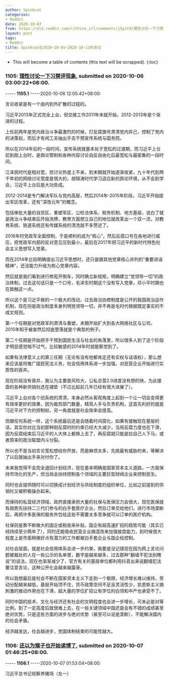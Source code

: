 ```yaml
---
author: Spinkcat
categories:
- Reddit
date: 2020-10-07
from: https://old.reddit.com/r/China_irl/comments/j5pit9/理性讨论一下习禁评现象/
layout: post
tags:
- Reddit
title: Spinkcat在2020-10-05~2020-10-11的言论
---
```


* This will become a table of contents (this text will be scrapped).
{:toc}

### 1105: [理性讨论一下习禁评现象](https://old.reddit.com/r/China_irl/comments/j5pit9/理性讨论一下习禁评现象/), submitted on 2020-10-06 03:00:22+08:00.

----- __1105.1__ -----2020-10-06 12:05:42+08:00:

言论收紧是有一个由内到外扩散的过程的。

习近平2013年正式完全上台，但交接工作2011年末就开始，2012-2013年是个渐进的过程。

上任前两年是党内政治斗争最激烈的时候，打反腐旗号肃清党内异己，控制了党内的决策权，而后才有闲工夫抽出手去干预宣传系统与国务院。

所以在2014年后的一段时间，宣传系统就基本处于宽松的过渡期，而习近平上台前到刚上台时，是舆论管制和各种内容讨论自反自由化后最宽松与最密集的一段时间。

江泽民时代是相对宽，但讨论热度上不来，到末期就开始逐渐收紧，九十年代到两千年初的网络讨论宽度是很大的，胡锦涛时代学习适应新的舆论环境，从不会到学会，习近平上台后是大功告成。

2012-2014是专门解决军队与党内高层，然后2014年-2015年阶段，习近平开始提出军区改革，还有“深改元年”的概念。

包括审批大量的自贸区、重塑军区、公检法体系、税务机制、地方基层，说白了就是政治斗争结束后开始洗牌，教育方面想立自己的地位就改革出一个双一流，对教育系统、铁道系统还有传媒系统的清洗就不多赘述了。

2016年时党政军全面控制，于是顺利的成为“核心”，然后反腐口号在各地进行威压，把党政军内部的反对意见压到最小，最后在2017年把习近平的新时代特色社会主义思想写入党章。

而在2014年比较明确提出习近平思想时，还只是跟其他党章核心并列的“重要讲话精神”，还没能力升级为核心党章内容。

然后就是我们看到进行修宪开倒车，同时确立新规矩，明确建立“党领导一切”的政治体制，过去这句话只是一个口号，毛泽东时期这个没有写入党章，邓小平时期也在抵触这一点。

所以这个是习近平做的一个极大的改动，过去政治协商制度是公开的我国政治运作机制，现在则是政治制度本身列明党领导一切，并不再是毛时代根据既定事实的不成文规则。

第一个任期是对党政军的肃清与重塑，末期开始扩大到各大网络社区与公司，2015年知乎被查然后彻底堕落就是个典型的例子。

第二个任期是开始把手干预到国民生活与社会的角落里，所以很多人到了这个阶段才明显感觉喘不过气，比较敏感的2014年时就能察觉到了。

如果有法律意义上的第三任期（无论有没有他都肯定还有实权与话语权），那么想来应该是将推广国民宪法义务，社会信用体系进一步加强，对民营企业开始进行实质性的吞并。

现在阶段没有吞并，我认为主要是风险大，公私合营2.0进度没有想的快，为此接盘的各种新供销社还在铺垫（不过比起前几年已经有很大进展了）。

习近平上台对各个旧系统的肃清，本身必然从客观角度上起到一个让一切会变得更有效率更好的效果，因为裁剪部门数量，精简人手与负责机构，这首先利好的就是习近平对下方的控制权，另一角度就是社会效率会提高。

但跟任何系统一样，这个系统最后还是会随着时间腐化，如果有接触现在基层的话，其实你对比当初那种刚反腐时的约束已经大大减少，当局反腐力度也在下滑，因为反腐结束后习近平的人大体上都换上去了，再反腐就只能是拉自己人下马，或者原来的政治联盟内斗分裂。

所以也不是当初言论宽松想给你开放，而是麻烦太多，先挑最有威胁的来，等解决了以后就抽出手来对付你了。

未来我觉得不会完全退回计划经济，现在基本明确是国家资本主义道路，一方面保持市场化的生产，但当局会扶持控制各个领域的主要巨型财阀企业来控制民生。

同时也会提供随时可以切换成计划经济与供给制度的组织单位，比如之前提到的供销社又被积极操办起来。

而保持的私营经济领域，政府直接承担大量的社保与医保压力会很大，现在医保就有趋势先扶持二三代们参与的白手套医疗企业，然后订单交给他们，进行市场垄断后，再把许多医保的服务外包给这些不需要太多竞争就可以订单的医疗机构。

社保则是靠不断做大的国企或税收来补贴，国企有超高速扩招的趋势可能（其实已经持续至少两年了），同时还能吸收民营企业搞混改来加强接盘能力，到时候很大程度上是市面稍微好点有潜力的工作都被白手套企业与国企给控制。

对社会层面，就是社会信用体系会进一步约束，我要是没记错现在因为网上言论问题被裁处的人在一些公示的名单里，数字是越来越多，过去那种“翻墙不犯法别瞎说”的说法，现在也渐渐减少了，官方有关的基层单位都利用抖音出来说翻墙犯法要注意言论，这种公开化会越来越露骨。

所以我想最后是社会不断在国家资本主义下走到一个极限，经济增长难以维持，劳动分配越来越低，基层开始顶不住，货币政策空间不足且灵活性少，凯恩斯主义搞刺激的推动作用也在下滑，超大量的学位扩招让有学位的白领和中产也承受不了。

同时中国的技术、文化与经济还有社会的文明程度也会进一步增长，可未必是对等比例，到了一定高度后就很难上去，在一些关键领域中国还是会有不错的成绩甚至绝对优势，只是这些方面的进步与绝对优势（甚至可以说是垄断），不能解决国内的社会矛盾。

经济越发达，社会越进步，党国体制结束的可能性越大。

### 1106: [还以为猴子也开始读博了](https://old.reddit.com/r/China_irl/comments/j69pyo/还以为猴子也开始读博了/), submitted on 2020-10-07 01:46:25+08:00.

----- __1106.1__ -----2020-10-07 01:53:04+08:00:

习近平总书记视察养猪场（左一）

